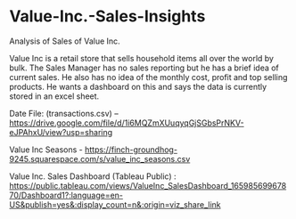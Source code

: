 # Value-Inc.-Sales-Insights
Analysis of Sales of Value Inc.

Value Inc is a retail store that sells household items all over the world by bulk.
The Sales Manager has no sales reporting but he has a brief idea of current sales.
He also has no idea of the monthly cost, profit and top selling products. He wants a
dashboard on this and says the data is currently stored in an excel sheet.

Date File: (transactions.csv) – https://drive.google.com/file/d/1i6MQZmXUuqyqGjSGbsPrNKV-eJPAhxU/view?usp=sharing

Value Inc Seasons - https://finch-groundhog-9245.squarespace.com/s/value_inc_seasons.csv

Value Inc. Sales Dashboard (Tableau Public) :
https://public.tableau.com/views/ValueInc_SalesDashboard_16598569967870/Dashboard1?:language=en-US&publish=yes&:display_count=n&:origin=viz_share_link
